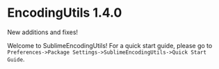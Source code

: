 # EncodingUtils 1.4.0

New additions and fixes!

Welcome to SublimeEncodingUtils! 
For a quick start guide, please go to
`Preferences->Package Settings->SublimeEncodingUtils->Quick Start Guide`.

